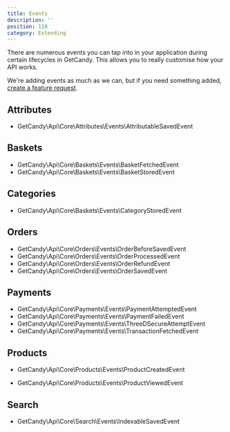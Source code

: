```yaml
---
title: Events
description: ''
position: 110
category: Extending
---
```


There are numerous events you can tap into in your application during certain lifecycles in GetCandy. This allows you to really customise how your API works.

We're adding events as much as we can, but if you need something added, [create a feature request](https://getcandy.upvoty.com/b/api/).

## Attributes
* GetCandy\Api\Core\Attributes\Events\AttributableSavedEvent
<!-- * GetCandy\Api\Core\Attributes\Events\AttributeSavedEvent -->

## Baskets
* GetCandy\Api\Core\Baskets\Events\BasketFetchedEvent
* GetCandy\Api\Core\Baskets\Events\BasketStoredEvent

## Categories
* GetCandy\Api\Core\Baskets\Events\CategoryStoredEvent

## Orders
* GetCandy\Api\Core\Orders\Events\OrderBeforeSavedEvent
* GetCandy\Api\Core\Orders\Events\OrderProcessedEvent
* GetCandy\Api\Core\Orders\Events\OrderRefundEvent
* GetCandy\Api\Core\Orders\Events\OrderSavedEvent

## Payments
* GetCandy\Api\Core\Payments\Events\PaymentAttemptedEvent
* GetCandy\Api\Core\Payments\Events\PaymentFailedEvent
* GetCandy\Api\Core\Payments\Events\ThreeDSecureAttemptEvent
* GetCandy\Api\Core\Payments\Events\TransactionFetchedEvent

## Products
* GetCandy\Api\Core\Products\Events\ProductCreatedEvent
<!-- * GetCandy\Api\Core\Products\Events\ProductSavedEvent -->
* GetCandy\Api\Core\Products\Events\ProductViewedEvent

## Search
* GetCandy\Api\Core\Search\Events\IndexableSavedEvent